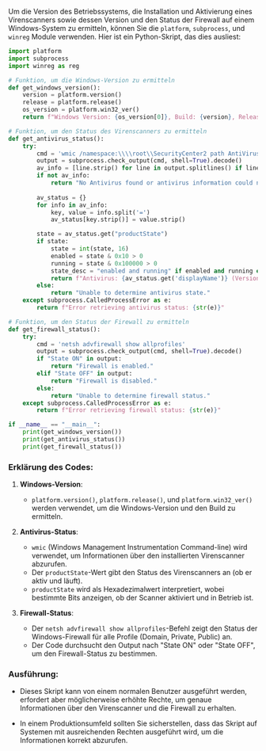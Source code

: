 Um die Version des Betriebssystems, die Installation und Aktivierung eines Virenscanners sowie dessen Version und den Status der Firewall auf einem Windows-System zu ermitteln, können Sie die `platform`, `subprocess`, und `winreg` Module verwenden. Hier ist ein Python-Skript, das dies ausliest:

```python
import platform
import subprocess
import winreg as reg

# Funktion, um die Windows-Version zu ermitteln
def get_windows_version():
    version = platform.version()
    release = platform.release()
    os_version = platform.win32_ver()
    return f"Windows Version: {os_version[0]}, Build: {version}, Release: {release}"

# Funktion, um den Status des Virenscanners zu ermitteln
def get_antivirus_status():
    try:
        cmd = 'wmic /namespace:\\\\root\\SecurityCenter2 path AntiVirusProduct get displayName,productState,versionNumber /format:list'
        output = subprocess.check_output(cmd, shell=True).decode()
        av_info = [line.strip() for line in output.splitlines() if line.strip()]
        if not av_info:
            return "No Antivirus found or antivirus information could not be retrieved."
        
        av_status = {}
        for info in av_info:
            key, value = info.split('=')
            av_status[key.strip()] = value.strip()

        state = av_status.get("productState")
        if state:
            state = int(state, 16)
            enabled = state & 0x10 > 0
            running = state & 0x100000 > 0
            state_desc = "enabled and running" if enabled and running else "disabled or not running"
            return f"Antivirus: {av_status.get('displayName')} (Version: {av_status.get('versionNumber')}) is {state_desc}."
        else:
            return "Unable to determine antivirus state."
    except subprocess.CalledProcessError as e:
        return f"Error retrieving antivirus status: {str(e)}"

# Funktion, um den Status der Firewall zu ermitteln
def get_firewall_status():
    try:
        cmd = 'netsh advfirewall show allprofiles'
        output = subprocess.check_output(cmd, shell=True).decode()
        if "State ON" in output:
            return "Firewall is enabled."
        elif "State OFF" in output:
            return "Firewall is disabled."
        else:
            return "Unable to determine firewall status."
    except subprocess.CalledProcessError as e:
        return f"Error retrieving firewall status: {str(e)}"

if __name__ == "__main__":
    print(get_windows_version())
    print(get_antivirus_status())
    print(get_firewall_status())
```

### Erklärung des Codes:
1. **Windows-Version**:
   - `platform.version()`, `platform.release()`, und `platform.win32_ver()` werden verwendet, um die Windows-Version und den Build zu ermitteln.

2. **Antivirus-Status**:
   - `wmic` (Windows Management Instrumentation Command-line) wird verwendet, um Informationen über den installierten Virenscanner abzurufen.
   - Der `productState`-Wert gibt den Status des Virenscanners an (ob er aktiv und läuft).
   - `productState` wird als Hexadezimalwert interpretiert, wobei bestimmte Bits anzeigen, ob der Scanner aktiviert und in Betrieb ist.

3. **Firewall-Status**:
   - Der `netsh advfirewall show allprofiles`-Befehl zeigt den Status der Windows-Firewall für alle Profile (Domain, Private, Public) an.
   - Der Code durchsucht den Output nach "State ON" oder "State OFF", um den Firewall-Status zu bestimmen.

### Ausführung:
- Dieses Skript kann von einem normalen Benutzer ausgeführt werden, erfordert aber möglicherweise erhöhte Rechte, um genaue Informationen über den Virenscanner und die Firewall zu erhalten.
  
- In einem Produktionsumfeld sollten Sie sicherstellen, dass das Skript auf Systemen mit ausreichenden Rechten ausgeführt wird, um die Informationen korrekt abzurufen.
